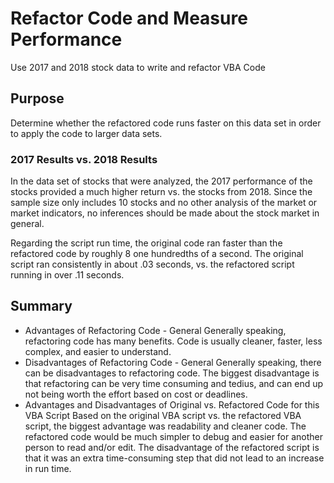 # Refactor Code and Measure Performance
Use 2017 and 2018 stock data to write and refactor VBA Code
## Purpose 
Determine whether the refactored code runs faster on this data set in order to apply the code to larger data sets.
### 2017 Results vs. 2018 Results
In the data set of stocks that were analyzed, the 2017 performance of the stocks provided a much higher return vs. the stocks from 2018.  Since the sample size only includes 10 stocks and no other analysis of the market or market indicators, no inferences should be made about the stock market in general.

Regarding the script run time, the original code ran faster than the refactored code by roughly 8 one hundredths of a second.  The original script ran consistently in about .03 seconds, vs. the refactored script running in over .11 seconds.   
## Summary

- Advantages of Refactoring Code - General
Generally speaking, refactoring code has many benefits.  Code is usually cleaner, faster, less complex, and easier to understand. 
- Disadvantages of Refactoring Code - General
Generally speaking, there can be disadvantages to refactoring code.  The biggest disadvantage is that refactoring can be very time consuming and tedius, and can end up not being worth the effort based on cost or deadlines.
- Advantages and Disadvantages of Original vs. Refactored Code for this VBA Script
Based on the original VBA script vs. the refactored VBA script, the biggest advantage was readability and cleaner code.  The refactored code would be much simpler to debug and easier for another person to read and/or edit.  The disadvantage of the refactored script is that it was an extra time-consuming step that did not lead to an increase in run time.  
